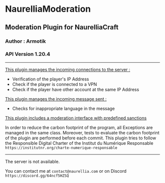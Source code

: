 # NaurelliaModeration

## Moderation Plugin for NaurelliaCraft
### Author : Armotik
### API Version 1.20.4

---

<ins>This plugin manages the incoming connections to the server :</ins>
- Verification of the player's IP Address
- Check if the player is connected to a VPN
- Check if the player have other account at the same IP Address

<ins>This plugin manages the incoming message sent :</ins>
- Checks for inappropriate language in the message

<ins>This plugin includes a moderation interface with predefined sanctions</ins>

In order to reduce the carbon footprint of the program, all Exceptions are managed in the same class. Moreover, tests to evaluate the carbon footprint of the plugin are performed before each commit. This plugin tries to follow the Responsible Digital Charter of the Institut du Numérique Responsable `https://institutnr.org/charte-numerique-responsable` 

---

The server is not available.

You can contact me at `contact@naurellia.com` or on Discord `https://discord.gg/64ncf5HZSQ` 

